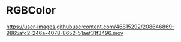 # RGBColor

https://user-images.githubusercontent.com/46815292/208646869-9865afc2-246a-4078-8652-51aef31f3496.mov

